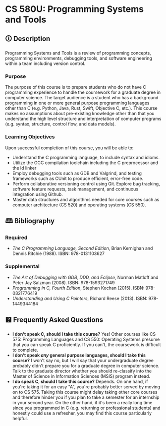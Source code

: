 # CS 580U: Programming Systems and Tools

## 🛈 Description

Programming Systems and Tools is a review of programming concepts, programming environments, debugging tools, and software engineering within a team including version control.

### Purpose
The purpose of this course is to prepare students who do not have C programming experience to handle the coursework for a graduate degree in computer science. 
The target audience is a student who has a background programming in one or more general purpose programming languages other than C (e.g. Python, Java, Rust, Swift, Objective C, etc.). 
This course makes no assumptions about pre-existing knowledge other than that you understand the high level structure and interpretation of computer programs (e.g. syntax, structure, control flow, and data models).

### Learning Objectives

Upon successful completion of this course, you will be able to:
- Understand the C programming language, to include syntax and idioms.
- Utilize the GCC compilation toolchain including the C preprocessor and the ld linker
- Employ debugging tools such as GDB and Valgrind, and testing frameworks such as CUnit to produce efficient, error-free code.
- Perform collaborative versioning control using Git. Explore bug tracking, software feature requests, task management, and continuous integration using Github.
- Master data structures and algorithms needed for core courses such as computer architecture (CS 520) and operating systems (CS 550).

## 🕮 Bibliography

### Required

- _The C Programming Language, Second Edition_, Brian Kernighan and Dennis Ritchie (1988). ISBN: 978-0131103627

### Supplemental

- _The Art of Debugging with GDB, DDD, and Eclipse_, Norman Matloff and Peter Jay Salzman (2008). ISBN: 978-1593271749
- _Programming in C, Fourth Edition_, Stephen Kochan (2015). ISBN: 978-0321776419
- _Understanding and Using C Pointers_, Richard Reese (2013). ISBN: 978-1449344184

## 🯄 Frequently Asked Questions

- **I don't speak C, should I take this course?** Yes! Other courses like CS 575: Programming Languages and CS 550: Operating Systems presume that you can speak C proficiently. If you can't, the coursework is difficult to complete.
- **I don't speak _any_ general purpose languages, should I take this course?** I won't say no, but I will say that your undergraduate degree probably didn't prepare you for a graduate degree in computer science. Talk to the graduate director whether you should re-classify into the Master of Science in Information Sciences (MSIS) program instead.
- **I do speak C, should I take this course?** Depends. On one hand, if you're taking it for an easy "A", you're probably better served by moving on to CS 575. Taking this course might delay taking other core courses and therefore hinder you if you plan to take a semester for an internship in your second year. On the other hand, if it's been a really long time since you programmed in C (e.g. returning or professional students) and honestly could use a refresher, you may find this course particularly helpful.

